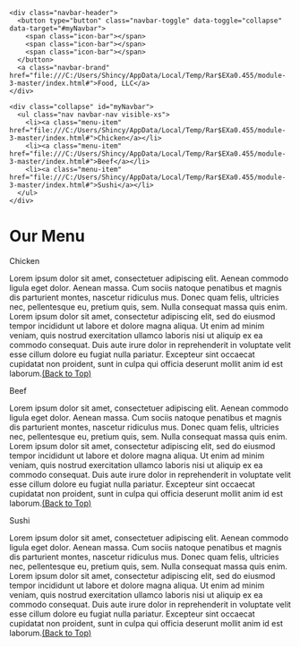<!DOCTYPE html>
<!-- saved from url=(0082)file:///C:/Users/Shincy/AppData/Local/Temp/Rar$EXa0.455/module-3-master/index.html -->
<html><head><meta http-equiv="Content-Type" content="text/html; charset=windows-1252">

<title>Module 3</title>

  <meta name="viewport" content="width=device-width, initial-scale=1">
  <link rel="stylesheet" href="./readme_files/bootstrap.min.css">
  <script src="./readme_files/jquery.min.js.download"></script>
  <script src="./readme_files/bootstrap.min.js.download"></script>

<meta name="viewport" content="width=device-width, initial-scale=1"><link rel="stylesheet" type="text/css" href="./readme_files/style.css"></head>






<body>


<nav class="navbar" id="top">
  <div class="container-fluid">

    <div class="navbar-header">
      <button type="button" class="navbar-toggle" data-toggle="collapse" data-target="#myNavbar">
        <span class="icon-bar"></span>
        <span class="icon-bar"></span>
        <span class="icon-bar"></span> 
      </button>
      <a class="navbar-brand" href="file:///C:/Users/Shincy/AppData/Local/Temp/Rar$EXa0.455/module-3-master/index.html#">Food, LLC</a>
    </div>

    <div class="collapse" id="myNavbar">
      <ul class="nav navbar-nav visible-xs">
        <li><a class="menu-item" href="file:///C:/Users/Shincy/AppData/Local/Temp/Rar$EXa0.455/module-3-master/index.html#">Chicken</a></li>
        <li><a class="menu-item" href="file:///C:/Users/Shincy/AppData/Local/Temp/Rar$EXa0.455/module-3-master/index.html#">Beef</a></li> 
        <li><a class="menu-item" href="file:///C:/Users/Shincy/AppData/Local/Temp/Rar$EXa0.455/module-3-master/index.html#">Sushi</a></li> 
      </ul>
    </div>

  </div>
</nav>

<h1 class="main-title">Our Menu</h1>



<div class="row">

  <div class="col-lg-4 col-md-6 col-sm-12">
    <div class="content-box">
      <p class="item-name">Chicken</p>
      <p>Lorem ipsum dolor sit amet, consectetuer adipiscing elit. Aenean commodo ligula eget dolor. Aenean massa. Cum sociis natoque penatibus et magnis dis parturient montes, nascetur ridiculus mus. Donec quam felis, ultricies nec, pellentesque eu, pretium quis, sem. Nulla consequat massa quis enim. Lorem ipsum dolor sit amet, consectetur adipiscing elit, sed do eiusmod tempor incididunt ut labore et dolore magna aliqua. Ut enim ad minim veniam, quis nostrud exercitation ullamco laboris nisi ut aliquip ex ea commodo consequat. Duis aute irure dolor in reprehenderit in voluptate velit esse cillum dolore eu fugiat nulla pariatur. Excepteur sint occaecat cupidatat non proident, sunt in culpa qui officia deserunt mollit anim id est laborum.<a href="file:///C:/Users/Shincy/AppData/Local/Temp/Rar$EXa0.455/module-3-master/index.html#top">(Back to Top)</a></p>
    </div>
  </div>

  <div class="col-lg-4 col-md-6 col-sm-12">
    <div class="content-box">
      <p class="item-name">Beef</p>
      <p>Lorem ipsum dolor sit amet, consectetuer adipiscing elit. Aenean commodo ligula eget dolor. Aenean massa. Cum sociis natoque penatibus et magnis dis parturient montes, nascetur ridiculus mus. Donec quam felis, ultricies nec, pellentesque eu, pretium quis, sem. Nulla consequat massa quis enim. Lorem ipsum dolor sit amet, consectetur adipiscing elit, sed do eiusmod tempor incididunt ut labore et dolore magna aliqua. Ut enim ad minim veniam, quis nostrud exercitation ullamco laboris nisi ut aliquip ex ea commodo consequat. Duis aute irure dolor in reprehenderit in voluptate velit esse cillum dolore eu fugiat nulla pariatur. Excepteur sint occaecat cupidatat non proident, sunt in culpa qui officia deserunt mollit anim id est laborum.<a href="file:///C:/Users/Shincy/AppData/Local/Temp/Rar$EXa0.455/module-3-master/index.html#top">(Back to Top)</a></p>
    </div>
  </div>


  <div class="col-lg-4 col-md-12 col-sm-12">
    <div class="content-box">
      <p class="item-name">Sushi</p>
      <p>Lorem ipsum dolor sit amet, consectetuer adipiscing elit. Aenean commodo ligula eget dolor. Aenean massa. Cum sociis natoque penatibus et magnis dis parturient montes, nascetur ridiculus mus. Donec quam felis, ultricies nec, pellentesque eu, pretium quis, sem. Nulla consequat massa quis enim. Lorem ipsum dolor sit amet, consectetur adipiscing elit, sed do eiusmod tempor incididunt ut labore et dolore magna aliqua. Ut enim ad minim veniam, quis nostrud exercitation ullamco laboris nisi ut aliquip ex ea commodo consequat. Duis aute irure dolor in reprehenderit in voluptate velit esse cillum dolore eu fugiat nulla pariatur. Excepteur sint occaecat cupidatat non proident, sunt in culpa qui officia deserunt mollit anim id est laborum.<a href="file:///C:/Users/Shincy/AppData/Local/Temp/Rar$EXa0.455/module-3-master/index.html#top">(Back to Top)</a></p>
    </div>
  </div>

</div>



</body></html>